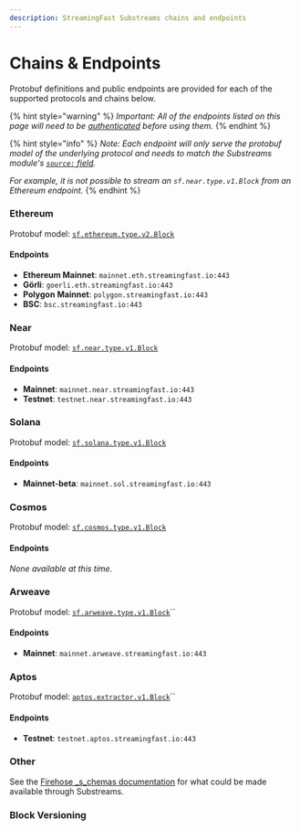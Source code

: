 ```yaml
---
description: StreamingFast Substreams chains and endpoints
---
```


# Chains & Endpoints

Protobuf definitions and public endpoints are provided for each of the supported protocols and chains below.&#x20;

{% hint style="warning" %}
_Important: All of the endpoints listed on this page will need to be_ [_authenticated_](authentication.md) _before using them._
{% endhint %}

{% hint style="info" %}
_Note: Each endpoint will only serve the protobuf model of the underlying protocol and needs to match the Substreams module's_ [_`source:` field_](manifests.md#modules-.inputs)_._

_For example, it is not possible to stream an `sf.near.type.v1.Block` from an Ethereum endpoint._
{% endhint %}

### Ethereum

Protobuf model: [`sf.ethereum.type.v2.Block`](https://github.com/streamingfast/firehose-ethereum/blob/develop/proto/sf/ethereum/type/v2/type.proto)

#### Endpoints

* **Ethereum Mainnet**: `mainnet.eth.streamingfast.io:443`
* **Görli**: `goerli.eth.streamingfast.io:443`
* **Polygon** **Mainnet**: `polygon.streamingfast.io:443`
* **BSC**: `bsc.streamingfast.io:443`

### Near

Protobuf model: [`sf.near.type.v1.Block`](https://github.com/streamingfast/firehose-near/blob/develop/proto/sf/near/type/v1/type.proto)

#### Endpoints

* **Mainnet**: `mainnet.near.streamingfast.io:443`
* **Testnet**: `testnet.near.streamingfast.io:443`

### Solana

Protobuf model: [`sf.solana.type.v1.Block`](https://github.com/streamingfast/firehose-solana/blob/develop/proto/sf/solana/type/v1/type.proto)

#### Endpoints

* **Mainnet-beta**: `mainnet.sol.streamingfast.io:443`

### Cosmos

Protobuf model: [`sf.cosmos.type.v1.Block`](https://github.com/figment-networks/proto-cosmos/blob/main/sf/cosmos/type/v1/type.proto)

#### Endpoints

_None available at this time._

### Arweave

Protobuf model: [`sf.arweave.type.v1.Block`](https://github.com/streamingfast/firehose-arweave/blob/develop/proto/sf/arweave/type/v1/type.proto)``

#### Endpoints

* **Mainnet**: `mainnet.arweave.streamingfast.io:443`

### Aptos

Protobuf model: [`aptos.extractor.v1.Block`](https://github.com/aptos-labs/aptos-core/blob/main/crates/aptos-protos/proto/aptos/extractor/v1/extractor.proto)``

#### Endpoints

* **Testnet**: `testnet.aptos.streamingfast.io:443`

### Other

See the [Firehose _s_chemas documentation](https://firehose.streamingfast.io/references/protobuf-schemas) for what could be made available through Substreams.

### Block Versioning

